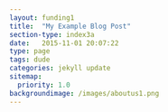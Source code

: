 ```yaml
---
layout: funding1
title:  "My Example Blog Post"
section-type: index3a
date:   2015-11-01 20:07:22
type: page
tags: dude
categories: jekyll update
sitemap:
  priority: 1.0
backgroundimage: /images/aboutus1.png
---
```


<!--
If you want to have a static message in your intro layout, disable the dynamic-typing in the _config.yml and write here your text
-->
